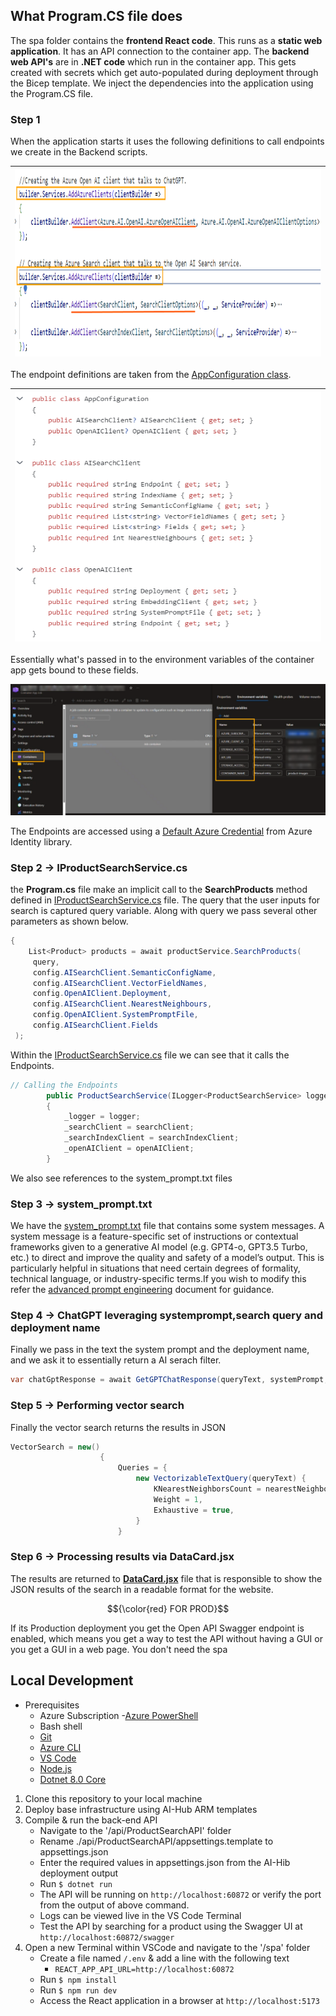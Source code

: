 ## What Program.CS file does

The spa folder contains the **frontend React code**. This runs as a **static web application**. It has an API connection to the container app. The **backend web API's** are in **.NET code** which run in the container app. This gets created with secrets which get auto-populated during deployment through the Bicep template. We inject the dependencies into the application using the Program.CS file.

### Step 1
When the application starts it uses the following definitions to call endpoints we create in the Backend scripts.

|<img src='../media/02_CallingEndpoints.PNG' width='720' height='300'>|
| ------ |

The endpoint definitions are taken from the [AppConfiguration class](/src/api/ProductSearchAPI/Models/AppConfiguration.cs). 

|<img src='../media/02_AppConfig.PNG' width='500' height='400'>|
| ------ |

Essentially what's passed in to the environment variables of the container app gets bound to these fields.

![alt text](../media/02_ContainerEnvironmentVariables.PNG)

The Endpoints are accessed using a [Default Azure Credential](https://learn.microsoft.com/python/api/azure-identity/azure.identity.defaultazurecredential?view=azure-python) from Azure Identity library.

### Step 2 -> IProductSearchService.cs

the **Program.cs** file make an implicit call to the **SearchProducts** method defined in [IProductSearchService.cs](/src/api/ProductSearchAPI/IProductSearchService.cs) file. The query that the user inputs for search is captured query variable. Along with query we pass several other parameters as shown below. 

```c#
{
    List<Product> products = await productService.SearchProducts(
     query,
     config.AISearchClient.SemanticConfigName,
     config.AISearchClient.VectorFieldNames,
     config.OpenAIClient.Deployment,
     config.AISearchClient.NearestNeighbours,
     config.OpenAIClient.SystemPromptFile,
     config.AISearchClient.Fields
 );
```
Within the [IProductSearchService.cs](/src/api/ProductSearchAPI/IProductSearchService.cs) file we can see that it calls the Endpoints. 

```c#
// Calling the Endpoints
        public ProductSearchService(ILogger<ProductSearchService> logger, SearchClient searchClient, SearchIndexClient searchIndexClient, AzureOpenAIClient openAIClient)
        {
            _logger = logger;
            _searchClient = searchClient;
            _searchIndexClient = searchIndexClient;
            _openAIClient = openAIClient;
        }
```

We also see references to the system_prompt.txt files

### Step 3 -> system_prompt.txt
We have the [system_prompt.txt](/src/api/ProductSearchAPI/system_prompt.txt) file that contains some system messages. A system message is a feature-specific set of instructions or contextual frameworks given to a generative AI model (e.g. GPT4-o, GPT3.5 Turbo, etc.) to direct and improve the quality and safety of a model’s output. This is particularly helpful in situations that need certain degrees of formality, technical language, or industry-specific terms.If you wish to modify this refer the [advanced prompt engineering](https://learn.microsoft.com/azure/ai-services/openai/concepts/advanced-prompt-engineering) document for guidance.

### Step 4 -> ChatGPT leveraging systemprompt,search query and deployment name
Finally we pass in the text the system prompt and the deployment name, and we ask it to essentially return a AI serach filter.

```c#
var chatGptResponse = await GetGPTChatResponse(queryText, systemPrompt, chatGptDeploymentName);
```

### Step 5 -> Performing vector search
Finally the vector search returns the results in JSON

```c#
VectorSearch = new()
                    {
                        Queries = {
                            new VectorizableTextQuery(queryText) {
                                KNearestNeighborsCount = nearestNeighbours,
                                Weight = 1,
                                Exhaustive = true,
                            }
                        }
```

### Step 6 -> Processing results via DataCard.jsx
The results are returned to **[DataCard.jsx](/src/spa/src/components/DataCard.jsx)** file that is responsible to show the JSON results of the search in a readable format for the website.

$${\color{red} FOR PROD}$$

If its Production deployment you get the Open API Swagger endpoint is enabled, which means you get a way to test the API without having a GUI or you get a GUI in a web page. You don't need the spa

## Local Development
- Prerequisites
  - Azure Subscription
  -[Azure PowerShell](https://docs.microsoft.com/en-us/powershell/azure/install-az-ps)
  - Bash shell
  - [Git](https://git-scm.com/downloads)
  - [Azure CLI](https://docs.microsoft.com/en-us/cli/azure/install-azure-cli)
  - [VS Code](https://code.visualstudio.com/download)
  - [Node.js](https://nodejs.org/en/download/package-manager)
  - [Dotnet 8.0 Core](https://dotnet.microsoft.com/download)

1. Clone this repository to your local machine
2. Deploy base infrastructure using AI-Hub ARM templates
3. Compile & run the back-end API
   - Navigate to the '/api/ProductSearchAPI' folder
   - Rename ./api/ProductSearchAPI/appsettings.template to appsettings.json
   - Enter the required values in appsettings.json from the AI-Hib deployment output
   - Run `$ dotnet run`
   - The API will be running on `http://localhost:60872` or verify the port from the output of above command.
   - Logs can be viewed live in the VS Code Terminal
   - Test the API by searching for a product using the Swagger UI at `http://localhost:60872/swagger`
4. Open a new Terminal within VSCode and navigate to the '/spa' folder
   - Create a file named `/.env` & add a line with the following text
     - `REACT_APP_API_URL=http://localhost:60872`
   - Run `$ npm install`
   - Run `$ npm run dev`
   - Access the React application in a browser at `http://localhost:5173`
